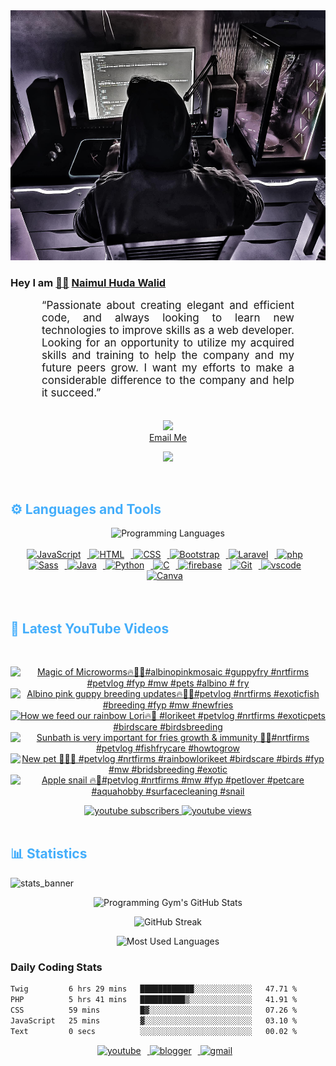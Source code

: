<!-- ![github_cover_banner](https://www.digitalsolutionservices.com/img/services/web%20development.gif)-->

<div align="center" style="display:block;">
    <img height="400px" width="100%" alt="github cover banner" src="https://raw.githubusercontent.com/NaimulHudaWalid/NaimulHudaWalid/main/272276268_3114779035434264_920860974401480824_n.jpg"/> 
</div>

### Hey I am [👨🏻‍][facebook] [Naimul Huda Walid][youtube]



<p align:"center" style="text-align: justify; margin: 0 50px; font-size: 17px;" >
   “Passionate about creating elegant and efficient code, and always looking to learn new technologies to improve skills as a web developer. Looking for an opportunity to utilize my acquired skills and training to help the company and my future peers grow. I want my efforts to make a considerable difference to the company and help it succeed.”
<br>
<br>
<div align="center">

![](https://visitor-badge.glitch.me/badge?page_id=NaimulHudaWalid)
    <br />
[Email Me](mailto:dev.naimulhuda@gmail.com)
</div>
</p>
<!-- Typing SVG by DenverCoder1 - https://github.com/DenverCoder1/readme-typing-svg -->
<p align="center">
<!--   <a href="https://github.com/DenverCoder1/readme-typing-svg"> -->
    <img src="https://readme-typing-svg.herokuapp.com?color=E22FE4&width=380&height=45&lines=Open-Source+Enthusiast;Learning+In+Public;Empowering+Others;Nice+To+Meet+You+...&center=true"></a>

</p>
<br>
<!-- Languages and Tools -->

<h2 style="color: #44AEFB">⚙️ Languages and Tools</h2>
<div align="center" style="display:block;">
    <img width="100px" alt="Programming Languages" src="https://user-images.githubusercontent.com/78341798/194531121-47b0119a-ce00-439d-b586-125f86acb098.png"/> 
</div>
<br>   
<!-- Icons Resources -->
<!-- https://devicon.dev/ -->
<!-- https://cdn.jsdelivr.net/npm/simple-icons@v3/icons/ -->
<div align="center">
  <a href="https://developer.mozilla.org/en-US/docs/Web/JavaScript" target="_blank" rel="noreferrer">
      <img  alt="JavaScript" height="50px" style="padding-right:10px;" src="https://cdn.jsdelivr.net/gh/devicons/devicon/icons/javascript/javascript-plain.svg"/>
  </a>
  
 
  <a href="https://developer.mozilla.org/en-US/docs/Web/HTML" target="_blank" rel="noreferrer">
      <img  alt="HTML" height="50px" style="padding-right:10px;" src="https://cdn.jsdelivr.net/gh/devicons/devicon/icons/html5/html5-original.svg"/>
  </a>
  <a href="https://developer.mozilla.org/en-US/docs/Web/CSS" target="_blank" rel="noreferrer">
      <img  alt="CSS" height="50px" style="padding-right:10px;" src="https://cdn.jsdelivr.net/gh/devicons/devicon/icons/css3/css3-original.svg"/>
  </a>
  <a href="https://getbootstrap.com/" target="_blank" rel="noreferrer">
      <img  alt="Bootstrap" height="50px" style="padding-right:10px;" src="https://cdn.jsdelivr.net/gh/devicons/devicon/icons/bootstrap/bootstrap-original.svg"/>
  </a> 
  <a href="https://laravel.com/" target="_blank" rel="noreferrer">
      <img  alt="Laravel" height="50px" style="padding-right:10px;" src="https://cdn.jsdelivr.net/gh/devicons/devicon/icons/laravel/laravel-plain.svg"/>
  </a>
  <a href="https://www.php.net/" target="_blank" rel="noreferrer">
      <img  alt="php" height="50px" style="padding-right:10px;" src="https://cdn.jsdelivr.net/gh/devicons/devicon/icons/php/php-original.svg"/>
  </a>
  <a href="https://sass-lang.com/" target="_blank" rel="noreferrer">
      <img  alt="Sass" height="50px" style="padding-right:10px;" src="https://cdn.jsdelivr.net/gh/devicons/devicon/icons/sass/sass-original.svg"/>
  </a>
  <a href="https://www.java.com/en/" target="_blank" rel="noreferrer">
      <img  alt="Java" height="50px" style="padding-right:10px;" src="https://cdn.jsdelivr.net/gh/devicons/devicon/icons/java/java-original.svg"/>
  </a>    
  <a href="https://www.python.org/" target="_blank" rel="noreferrer">
      <img  alt="Python" height="50px" style="padding-right:10px;" src="https://cdn.jsdelivr.net/gh/devicons/devicon/icons/python/python-original.svg"/>
  </a>
  <a href="https://www.cprogramming.com/" target="_blank" rel="noreferrer">
      <img  alt="C" height="50px" style="padding-right:10px;" src="https://cdn.jsdelivr.net/gh/devicons/devicon/icons/c/c-original.svg"/>
  </a>
  
  <a href="https://firebase.google.com/" target="_blank" rel="noreferrer">
      <img  alt="firebase" height="50px" style="padding-right:10px;" src="https://cdn.jsdelivr.net/gh/devicons/devicon/icons/firebase/firebase-plain.svg"/>
  </a>
 
  <a href="https://git-scm.com/" target="_blank" rel="noreferrer">
      <img  alt="Git" height="50px" style="padding-right:10px;" src="https://cdn.jsdelivr.net/gh/devicons/devicon/icons/git/git-original.svg"/>
  </a>
  
  <a href="https://code.visualstudio.com/" target="_blank" rel="noreferrer">
      <img  alt="vscode" height="50px" style="padding-right:10px;"src="https://cdn.jsdelivr.net/gh/devicons/devicon/icons/vscode/vscode-original.svg"/>
  </a>
  <a href="https://www.canva.com/" target="_blank" rel="noreferrer">
      <img  alt="Canva" height="50px" style="padding-right:10px;" src="https://cdn.jsdelivr.net/gh/devicons/devicon/icons/canva/canva-original.svg"/> 
  </a>
</div>
<br>
<br>

<!-- Latest YouTube Videos -->

<h2 style="color: #44AEFB">🎦 Latest YouTube Videos</h2>
<br />

<!-- Resource/Reference: https://github.com/DenverCoder1/github-readme-youtube-cards -->
<div class="youtube videos cards" align="center">

<!-- BEGIN YOUTUBE-CARDS -->
[![Magic of Microworms🔥🖤💯#albinopinkmosaic #guppyfry #nrtfirms #petvlog #fyp #mw #pets #albino # fry](https://ytcards.demolab.com/?id=1U6mvN-DScM&title=Magic+of+Microworms%F0%9F%94%A5%F0%9F%96%A4%F0%9F%92%AF%23albinopinkmosaic+%23guppyfry+%23nrtfirms+%23petvlog+%23fyp+%23mw+%23pets+%23albino+%23+fry&lang=en&timestamp=1712160338&background_color=%230d1117&title_color=%23ffffff&stats_color=%23dedede&max_title_lines=1&width=250&border_radius=5 "Magic of Microworms🔥🖤💯#albinopinkmosaic #guppyfry #nrtfirms #petvlog #fyp #mw #pets #albino # fry")](https://www.youtube.com/watch?v=1U6mvN-DScM)
[![Albino pink guppy breeding updates🔥💯🖤#petvlog #nrtfirms #exoticfish #breeding #fyp #mw #newfries](https://ytcards.demolab.com/?id=NA0EhmVLXyY&title=Albino+pink+guppy+breeding+updates%F0%9F%94%A5%F0%9F%92%AF%F0%9F%96%A4%23petvlog+%23nrtfirms+%23exoticfish+%23breeding+%23fyp+%23mw+%23newfries&lang=en&timestamp=1712141291&background_color=%230d1117&title_color=%23ffffff&stats_color=%23dedede&max_title_lines=1&width=250&border_radius=5 "Albino pink guppy breeding updates🔥💯🖤#petvlog #nrtfirms #exoticfish #breeding #fyp #mw #newfries")](https://www.youtube.com/watch?v=NA0EhmVLXyY)
[![How we feed our rainbow Lori🔥🖤 #lorikeet #petvlog #nrtfirms #exoticpets #birdscare #birdsbreeding](https://ytcards.demolab.com/?id=Akc-EsJTEfk&title=How+we+feed+our+rainbow+Lori%F0%9F%94%A5%F0%9F%96%A4+%23lorikeet+%23petvlog+%23nrtfirms+%23exoticpets+%23birdscare+%23birdsbreeding&lang=en&timestamp=1712097732&background_color=%230d1117&title_color=%23ffffff&stats_color=%23dedede&max_title_lines=1&width=250&border_radius=5 "How we feed our rainbow Lori🔥🖤 #lorikeet #petvlog #nrtfirms #exoticpets #birdscare #birdsbreeding")](https://www.youtube.com/watch?v=Akc-EsJTEfk)
[![Sunbath is very important for fries growth & immunity 🖤💯#nrtfirms #petvlog #fishfrycare #howtogrow](https://ytcards.demolab.com/?id=bf-iHbgsbqs&title=Sunbath+is+very+important+for+fries+growth+%26+immunity+%F0%9F%96%A4%F0%9F%92%AF%23nrtfirms+%23petvlog+%23fishfrycare+%23howtogrow&lang=en&timestamp=1712070111&background_color=%230d1117&title_color=%23ffffff&stats_color=%23dedede&max_title_lines=1&width=250&border_radius=5 "Sunbath is very important for fries growth & immunity 🖤💯#nrtfirms #petvlog #fishfrycare #howtogrow")](https://www.youtube.com/watch?v=bf-iHbgsbqs)
[![New pet 🖤🔥💯 #petvlog #nrtfirms #rainbowlorikeet #birdscare #birds #fyp #mw #bridsbreeding #exotic](https://ytcards.demolab.com/?id=luuBPDO9dcc&title=New+pet+%F0%9F%96%A4%F0%9F%94%A5%F0%9F%92%AF+%23petvlog+%23nrtfirms+%23rainbowlorikeet+%23birdscare+%23birds+%23fyp+%23mw+%23bridsbreeding+%23exotic&lang=en&timestamp=1712060094&background_color=%230d1117&title_color=%23ffffff&stats_color=%23dedede&max_title_lines=1&width=250&border_radius=5 "New pet 🖤🔥💯 #petvlog #nrtfirms #rainbowlorikeet #birdscare #birds #fyp #mw #bridsbreeding #exotic")](https://www.youtube.com/watch?v=luuBPDO9dcc)
[![Apple snail 🔥🖤#petvlog #nrtfirms #mw #fyp #petlover #petcare #aquahobby #surfacecleaning #snail](https://ytcards.demolab.com/?id=dyPFWdNUbH0&title=Apple+snail+%F0%9F%94%A5%F0%9F%96%A4%23petvlog+%23nrtfirms+%23mw+%23fyp+%23petlover+%23petcare+%23aquahobby+%23surfacecleaning+%23snail&lang=en&timestamp=1712016664&background_color=%230d1117&title_color=%23ffffff&stats_color=%23dedede&max_title_lines=1&width=250&border_radius=5 "Apple snail 🔥🖤#petvlog #nrtfirms #mw #fyp #petlover #petcare #aquahobby #surfacecleaning #snail")](https://www.youtube.com/watch?v=dyPFWdNUbH0)
<!-- END YOUTUBE-CARDS -->
</div>

<!-- Begin Youtube Buttons -->
<!-- Resource/Reference:  https://github.com/DenverCoder1/custom-icon-badges -->
<div class="youtube buttons" align="center">
    <a href="https://www.youtube.com/channel/UCa3YaFwzSII0kKg3Nads2dQ"  target="_blank">
        <img alt="youtube subscribers" src="https://img.shields.io/youtube/channel/subscribers/UCa3YaFwzSII0kKg3Nads2dQ?logo=youtube&logoColor=red&style=for-the-badge"/>
    </a> 
    <a href="https://www.youtube.com/channel/UCa3YaFwzSII0kKg3Nads2dQ"  target="_blank">
        <img alt="youtube views" src="https://custom-icon-badges.demolab.com/youtube/channel/views/UCa3YaFwzSII0kKg3Nads2dQ?color=%23E05D44&logo=eye&logoColor=white&style=for-the-badge&labelColor=#555555"/>
    </a> 
</div>
<br>
<!-- End Youtube Buttons -->

<!-- Statistics -->

<h2 style="color: #44AEFB">📊 Statistics</h2>

![stats_banner](https://user-images.githubusercontent.com/78341798/194534778-d662496c-ae00-4e8d-ae9b-b90912054e7f.gif)

<!-- Begin Stats Cards -->
<!-- Resources:  -->
<!-- Github & Languages Stats: https://github.com/naimul15-12090/github-readme-stats --> 
<!-- Streak Stats: https://github.com/denvercoder1/github-readme-streak-stats -->
<!-- Change the value after ?username= to your GitHub username. -->
<div class="stats" align="center">

![Programming Gym's GitHub Stats](https://github-readme-stats.vercel.app/api?username=NaimulHudaWalid&hide=stars&count_private=true&show_icons=true&theme=algolia&border_radius=20)

![GitHub Streak](https://streak-stats.demolab.com?user=NaimulHudaWalid&count_private=true&theme=algolia&border_radius=22)

![Most Used Languages](https://github-readme-stats.vercel.app/api/top-langs/?username=NaimulHudaWalid&langs_count=8&layout=compact&show_icons=true&theme=algolia&border_radius=20)
    
<!-- ![Top Langs](https://github-readme-stats.vercel.app/api/top-langs/?username=naimul15-12090&langs_count=8) -->
<!-- [![Top Langs](https://github-readme-stats.vercel.app/api/top-langs/?username=naimul15-12090&layout=compact)](https://github.com/anuraghazra/github-readme-stats)
 -->
    
</div>
<!--  End Stats Cards -->



### Daily Coding Stats
<!--START_SECTION:waka-->

```txt
Twig         6 hrs 29 mins   ████████████░░░░░░░░░░░░░   47.71 %
PHP          5 hrs 41 mins   ██████████▒░░░░░░░░░░░░░░   41.91 %
CSS          59 mins         █▓░░░░░░░░░░░░░░░░░░░░░░░   07.26 %
JavaScript   25 mins         ▓░░░░░░░░░░░░░░░░░░░░░░░░   03.10 %
Text         0 secs          ░░░░░░░░░░░░░░░░░░░░░░░░░   00.02 %
```

<!--END_SECTION:waka-->
<!-- Begin Footer -->
<!-- Icons Resources -->
<!-- https://devicon.dev/ -->
<div class="footer" align="center" style="margin:15px;">
    <a href="https://www.youtube.com/channel/UCa3YaFwzSII0kKg3Nads2dQ" target="_blank">
        <img  style="margin:0 10px 10px 0;" src="https://user-images.githubusercontent.com/78341798/194531650-698ef1b1-9cbd-4b4f-96ef-5a2ec4b5d7e6.svg" alt="youtube" width="40px"/>
    </a>
    <a href="https://www.linkedin.com/in/naimulhudawalid/" target="_blank">
        <img style="margin:0 10px 10px 0;" src="https://user-images.githubusercontent.com/78341798/194531458-b5dfeb1b-bad5-4dfa-909a-2e402262db9a.svg" alt="blogger" width="40px"/>
    </a>
    <a href="mailto:dev.naimulhuda@gmail.com" target="_blank">
        <img style="margin:0 10px 10px 0;" src="https://user-images.githubusercontent.com/78341798/194531383-ddb2b774-5bb9-491c-b601-4a4a7d9792fb.svg" alt="gmail" width="40px"/>
    </a>
</div>
<!-- End Footer -->

[youtube]: https://www.youtube.com/channel/UCa3YaFwzSII0kKg3Nads2dQ
[facebook]: https://www.facebook.com/profile.php?id=100007065945838
